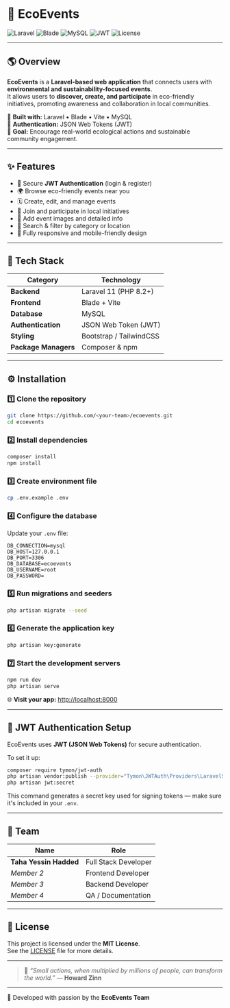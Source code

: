 # 🌿 EcoEvents

![Laravel](https://img.shields.io/badge/Laravel-11.x-FF2D20?style=flat-square&logo=laravel&logoColor=white)
![Blade](https://img.shields.io/badge/Blade-Template-orange?style=flat-square)
![MySQL](https://img.shields.io/badge/MySQL-Database-00758F?style=flat-square&logo=mysql&logoColor=white)
![JWT](https://img.shields.io/badge/Auth-JWT-green?style=flat-square)
![License](https://img.shields.io/badge/License-MIT-blue?style=flat-square)

---

## 🌎 Overview

**EcoEvents** is a **Laravel-based web application** that connects users with **environmental and sustainability-focused events**.  
It allows users to **discover, create, and participate** in eco-friendly initiatives, promoting awareness and collaboration in local communities.

🧩 **Built with:** Laravel • Blade • Vite • MySQL  
🔐 **Authentication:** JSON Web Tokens (JWT)  
🎯 **Goal:** Encourage real-world ecological actions and sustainable community engagement.

---

## ✨ Features

- 🔐 Secure **JWT Authentication** (login & register)
- 🌍 Browse eco-friendly events near you
- 🗓️ Create, edit, and manage events
- 👥 Join and participate in local initiatives
- 📸 Add event images and detailed info
- 🔎 Search & filter by category or location
- 📱 Fully responsive and mobile-friendly design

---

## 🧰 Tech Stack

| Category | Technology |
|-----------|-------------|
| **Backend** | Laravel 11 (PHP 8.2+) |
| **Frontend** | Blade + Vite |
| **Database** | MySQL |
| **Authentication** | JSON Web Token (JWT) |
| **Styling** | Bootstrap / TailwindCSS |
| **Package Managers** | Composer & npm |

---

## ⚙️ Installation

### 1️⃣ Clone the repository
```bash
git clone https://github.com/<your-team>/ecoevents.git
cd ecoevents
```

### 2️⃣ Install dependencies
```bash
composer install
npm install
```

### 3️⃣ Create environment file
```bash
cp .env.example .env
```

### 4️⃣ Configure the database
Update your `.env` file:
```env
DB_CONNECTION=mysql
DB_HOST=127.0.0.1
DB_PORT=3306
DB_DATABASE=ecoevents
DB_USERNAME=root
DB_PASSWORD=
```

### 5️⃣ Run migrations and seeders
```bash
php artisan migrate --seed
```

### 6️⃣ Generate the application key
```bash
php artisan key:generate
```

### 7️⃣ Start the development servers
```bash
npm run dev
php artisan serve
```

🌐 **Visit your app:** [http://localhost:8000](http://localhost:8000)

---

## 🔑 JWT Authentication Setup

EcoEvents uses **JWT (JSON Web Tokens)** for secure authentication.

To set it up:

```bash
composer require tymon/jwt-auth
php artisan vendor:publish --provider="Tymon\JWTAuth\Providers\LaravelServiceProvider"
php artisan jwt:secret
```

This command generates a secret key used for signing tokens — make sure it's included in your `.env`.

---

## 👥 Team

| Name | Role |
|------|------|
| **Taha Yessin Hadded** | Full Stack Developer |
| *Member 2* | Frontend Developer |
| *Member 3* | Backend Developer |
| *Member 4* | QA / Documentation |

---

## 🪪 License

This project is licensed under the **MIT License**.  
See the [LICENSE](LICENSE) file for more details.

---

> 💬 *“Small actions, when multiplied by millions of people, can transform the world.”* — **Howard Zinn**

---

🌱 Developed with passion by the **EcoEvents Team**
